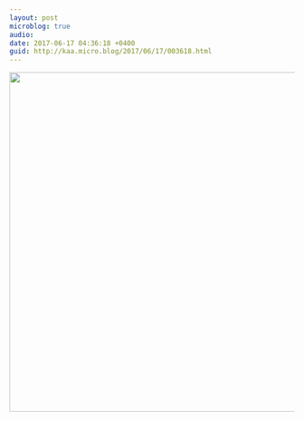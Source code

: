 ```yaml
---
layout: post
microblog: true
audio: 
date: 2017-06-17 04:36:18 +0400
guid: http://kaa.micro.blog/2017/06/17/003618.html
---
```



<img src="https://micro.kaa.bz/uploads/2018/f0df955dd8.jpg" width="600" height="600" />
